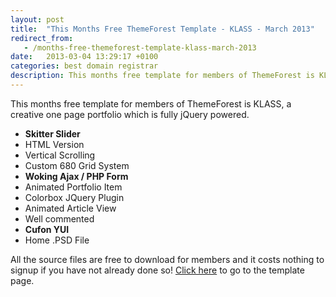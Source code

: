 ```yaml
---
layout: post
title:  "This Months Free ThemeForest Template - KLASS - March 2013"
redirect_from:
   - /months-free-themeforest-template-klass-march-2013
date:   2013-03-04 13:29:17 +0100
categories: best domain registrar
description: This months free template for members of ThemeForest is KLASS, a creative one page portfolio which is fully jQuery powered. Skitte...
---
```


This months free template for members of ThemeForest is KLASS, a creative one page portfolio which is fully jQuery powered.

- **Skitter Slider**
- HTML Version
- Vertical Scrolling
- Custom 680 Grid System
- **Woking Ajax / PHP Form**
- Animated Portfolio Item
- Colorbox JQuery Plugin
- Animated Article View
- Well commented
- **Cufon YUI**
- Home .PSD File
 
 All the source files are free to download for members and it costs nothing to signup if you have not already done so! [Click here](http://themeforest.net/item/klass-creative-one-page-portfolio/631504?WT.ac=free_file&WT.seg_1=free_file&WT.z_author=Smartik&ref=bigideaguy "KLASS - Creative One Page Portfolio") to go to the template page.